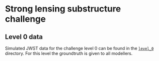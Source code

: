 # Strong lensing substructure challenge

## Level 0 data

Simulated JWST data for the challenge level 0 can be found in the [`level_0`](level_0) directory. For this level the groundtruth is given to all modellers.
